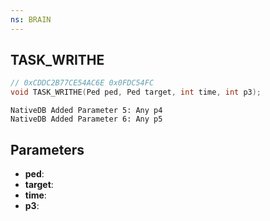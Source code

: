 ```yaml
---
ns: BRAIN
---
```

## TASK_WRITHE

```c
// 0xCDDC2B77CE54AC6E 0x0FDC54FC
void TASK_WRITHE(Ped ped, Ped target, int time, int p3);
```

```
NativeDB Added Parameter 5: Any p4
NativeDB Added Parameter 6: Any p5
```

## Parameters
* **ped**: 
* **target**: 
* **time**: 
* **p3**: 

